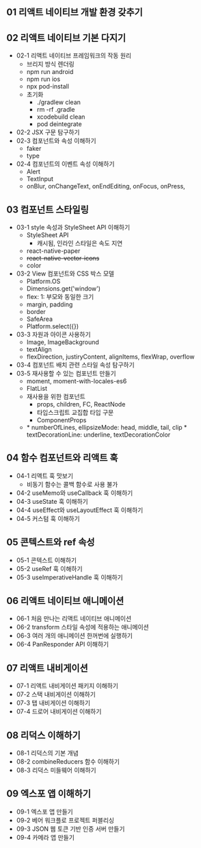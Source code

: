## 01 리액트 네이티브 개발 환경 갖추기


## 02 리액트 네이티브 기본 다지기
* 02-1 리액트 네이티브 프레임워크의 작동 원리
	* 브리지 방식 렌더링
	* npm run android
	* npm run ios
	* npx pod-install
	* 초기화
		* ./gradlew clean
		* rm -rf .gradle
		* xcodebuild clean
		* pod deintegrate
* 02-2 JSX 구문 탐구하기
* 02-3 컴포넌트와 속성 이해하기
	* faker
	* type
* 02-4 컴포넌트의 이벤트 속성 이해하기
	* Alert
	* TextInput
	* onBlur, onChangeText, onEndEditing, onFocus, onPress,


## 03 컴포넌트 스타일링
* 03-1 style 속성과 StyleSheet API 이해하기
	* StyleSheet API
		* 캐시됨, 인라인 스타일은 속도 지연
	* react-native-paper
	* ~~react-native-vector-icons~~
	* color
* 03-2 View 컴포넌트와 CSS 박스 모델
	* Platform.OS
	* Dimensions.get('window')
	* flex: 1: 부모와 동일한 크기
	* margin, padding
	* border
	* SafeArea
	* Platform.select({})
* 03-3 자원과 아이콘 사용하기
	* Image, ImageBackground
	* textAlign
	* flexDirection, justiryContent, alignItems, flexWrap, overflow
* 03-4 컴포넌트 배치 관련 스타일 속성 탐구하기
* 03-5 재사용할 수 있는 컴포넌트 만들기
	* moment, moment-with-locales-es6
	* FlatList
	* 재사용을 위한 컴포넌트
		* props, children, FC, ReactNode
		* 타입스크립트 교집합 타입 구문
		* ComponentProps
	* <Text>
		* numberOfLines, ellipsizeMode: head, middle, tail, clip
		* textDecorationLine: underline, textDecorationColor

## 04 함수 컴포넌트와 리액트 훅
* 04-1 리액트 훅 맛보기
	* 비동기 함수는 콜백 함수로 사용 불가
* 04-2 useMemo와 useCallback 훅 이해하기
* 04-3 useState 훅 이해하기
* 04-4 useEffect와 useLayoutEffect 훅 이해하기
* 04-5 커스텀 훅 이해하기


## 05 콘텍스트와 ref 속성
* 05-1 콘텍스트 이해하기
* 05-2 useRef 훅 이해하기
* 05-3 useImperativeHandle 훅 이해하기


## 06 리액트 네이티브 애니메이션
* 06-1 처음 만나는 리액트 네이티브 애니메이션
* 06-2 transform 스타일 속성에 적용하는 애니메이션
* 06-3 여러 개의 애니메이션 한꺼번에 실행하기
* 06-4 PanResponder API 이해하기


## 07 리액트 내비게이션
* 07-1 리액트 내비게이션 패키지 이해하기
* 07-2 스택 내비게이션 이해하기
* 07-3 탭 내비게이션 이해하기
* 07-4 드로어 내비게이션 이해하기


## 08 리덕스 이해하기
* 08-1 리덕스의 기본 개념
* 08-2 combineReducers 함수 이해하기
* 08-3 리덕스 미들웨어 이해하기


## 09 엑스포 앱 이해하기
* 09-1 엑스포 앱 만들기
* 09-2 베어 워크플로 프로젝트 퍼블리싱
* 09-3 JSON 웹 토큰 기반 인증 서버 만들기
* 09-4 카메라 앱 만들기
